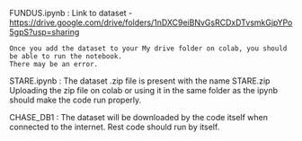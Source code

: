 FUNDUS.ipynb : 
	Link to dataset - https://drive.google.com/drive/folders/1nDXC9eiBNvGsRCDxDTvsmkGjpYPo5gpS?usp=sharing
	
	Once you add the dataset to your My drive folder on colab, you should be able to run the notebook.
	There may be an error.


STARE.ipynb : 
	The dataset .zip file is present with the name STARE.zip
	Uploading the zip file on colab or using it in the same folder as the ipynb should make the code run properly.


CHASE_DB1 : 
	The dataset will be downloaded by the code itself when connected to the internet. 
	Rest code should run by itself.
